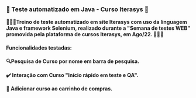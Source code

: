 ### 🤖 Teste automatizado em Java - Curso Iterasys 🦾
**🏋🏻‍♂️Treino de teste automatizado em site Iterasys com uso da linguagem Java e framework Selenium, realizado durante a "Semana de testes WEB" promovida pela plataforma de cursos Iterasys, em Ago/22. 🏋🏻‍♂️**
#### Funcionalidades testadas:
**🔍Pesquisa de Curso por nome em barra de pesquisa.**

**✔️ Interação com Curso "Início rápido em teste e QA".**

**🛒 Adicionar curso ao carrinho de compras.**
